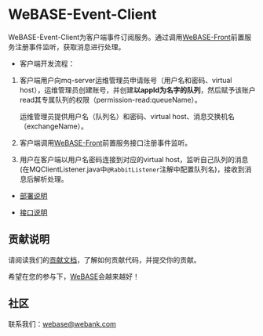 # WeBASE-Event-Client

WeBASE-Event-Client为客户端事件订阅服务。通过调用[WeBASE-Front](https://github.com/WeBankFinTech/WeBASE-Front)前置服务注册事件监听，获取消息进行处理。

- 客户端开发流程：

1. 客户端用户向mq-server运维管理员申请账号（用户名和密码、virtual host），运维管理员创建账号，并创建**以appId为名字的队列**，然后赋予该账户read其专属队列的权限（permission-read:queueName）。

   运维管理员提供用户名（队列名）和密码、virtual host、消息交换机名（exchangeName）。

2. 客户端调用[WeBASE-Front](https://github.com/WeBankFinTech/WeBASE-Front)前置服务接口注册事件监听。

3. 用户在客户端以用户名密码连接到对应的virtual host，监听自己队列的消息(在MQClientListener.java中`@RabbitListener`注解中配置队列名)，接收到消息后解析处理。

- [部署说明](./install.md)

- [接口说明](./interface.md)

## 贡献说明
请阅读我们的[贡献文档](<https://webasedoc.readthedocs.io/zh_CN/latest/docs/WeBASE/CONTRIBUTING.html>)，了解如何贡献代码，并提交你的贡献。

希望在您的参与下，[WeBASE](<https://webasedoc.readthedocs.io/zh_CN/latest/index.html>)会越来越好！

## 社区
联系我们：webase@webank.com

